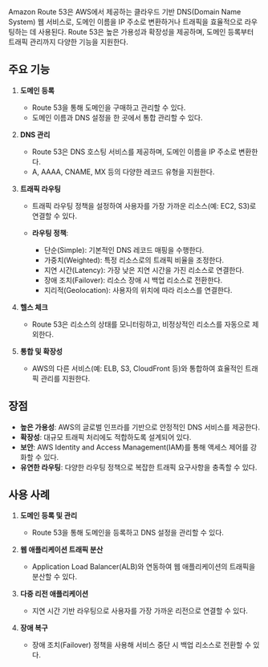 Amazon Route 53은 AWS에서 제공하는 클라우드 기반 DNS(Domain Name System) 웹 서비스로, 도메인 이름을 IP 주소로 변환하거나 트래픽을 효율적으로 라우팅하는 데 사용된다. Route 53은 높은 가용성과 확장성을 제공하며, 도메인 등록부터 트래픽 관리까지 다양한 기능을 지원한다.

## 주요 기능

1. **도메인 등록**
    
    - Route 53을 통해 도메인을 구매하고 관리할 수 있다.
    - 도메인 이름과 DNS 설정을 한 곳에서 통합 관리할 수 있다.
    
2. **DNS 관리**
    
    - Route 53은 DNS 호스팅 서비스를 제공하며, 도메인 이름을 IP 주소로 변환한다.
    - A, AAAA, CNAME, MX 등의 다양한 레코드 유형을 지원한다.
    
3. **트래픽 라우팅**
    
    - 트래픽 라우팅 정책을 설정하여 사용자를 가장 가까운 리소스(예: EC2, S3)로 연결할 수 있다.
    - **라우팅 정책**:
        
        - 단순(Simple): 기본적인 DNS 레코드 매핑을 수행한다.
        - 가중치(Weighted): 특정 리소스로의 트래픽 비율을 조정한다.
        - 지연 시간(Latency): 가장 낮은 지연 시간을 가진 리소스로 연결한다.
        - 장애 조치(Failover): 리소스 장애 시 백업 리소스로 전환한다.
        - 지리적(Geolocation): 사용자의 위치에 따라 리소스를 연결한다.
        
    
4. **헬스 체크**
    
    - Route 53은 리소스의 상태를 모니터링하고, 비정상적인 리소스를 자동으로 제외한다.
    
5. **통합 및 확장성**
    
    - AWS의 다른 서비스(예: ELB, S3, CloudFront 등)와 통합하여 효율적인 트래픽 관리를 지원한다.
    

## 장점

- **높은 가용성**: AWS의 글로벌 인프라를 기반으로 안정적인 DNS 서비스를 제공한다.
- **확장성**: 대규모 트래픽 처리에도 적합하도록 설계되어 있다.
- **보안**: AWS Identity and Access Management(IAM)를 통해 액세스 제어를 강화할 수 있다.
- **유연한 라우팅**: 다양한 라우팅 정책으로 복잡한 트래픽 요구사항을 충족할 수 있다.

## 사용 사례

1. **도메인 등록 및 관리**
    
    - Route 53을 통해 도메인을 등록하고 DNS 설정을 관리할 수 있다.
    
2. **웹 애플리케이션 트래픽 분산**
    
    - Application Load Balancer(ALB)와 연동하여 웹 애플리케이션의 트래픽을 분산할 수 있다.
    
3. **다중 리전 애플리케이션**
    
    - 지연 시간 기반 라우팅으로 사용자를 가장 가까운 리전으로 연결할 수 있다.
    
4. **장애 복구**
    
    - 장애 조치(Failover) 정책을 사용해 서비스 중단 시 백업 리소스로 전환할 수 있다.